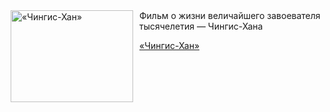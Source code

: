 <!--2025-06-05 11:00:47-->
<div class="yb">
  <div class="rss kino_kino"><a href="https://www.kino-teatr.ru/video/50200/" title="«Чингис-Хан»"><img src="https://www.kino-teatr.ru/video/0/0/50200/poster.jpg" width="196" height="147" align="left" hspace="5" style="margin: 0px 10px 0px 5px" alt="«Чингис-Хан»"/></a>Фильм о жизни величайшего завоевателя тысячелетия — Чингис-Хана <p class="titl"><a href="https://www.kino-teatr.ru/video/50200/">«Чингис-Хан»</a></p></div>
</div>
